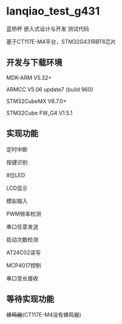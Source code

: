 # lanqiao_test_g431

蓝桥杯 嵌入式设计与开发 测试代码

基于CT117E-M4平台，STM32G431RBT6芯片

## 开发与下载环境

MDK-ARM V5.32+

ARMCC V5.06 update7 (build 960)

STM32CubeMX V6.7.0+

STM32Cube FW_G4 V1.5.1

## 实现功能

定时中断

按键识别

8位LED

LCD显示

模拟输入

PWM频率检测

串口任意发送

启动次数检测

AT24C02读写

MCP4017控制

串口变长接收

## 等待实现功能

~~蜂鸣器~~(CT117E-M4没有蜂鸣器)
